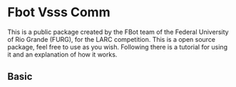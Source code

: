 # Fbot Vsss Comm

This is a public package created by the FBot team of the Federal University of Rio Grande (FURG), for the LARC competition. This is a open source package, feel free to use as you wish. Following there is a tutorial for using it and an explanation of how it works.

## Basic

 <!-- To start with after you `import` the package. -->